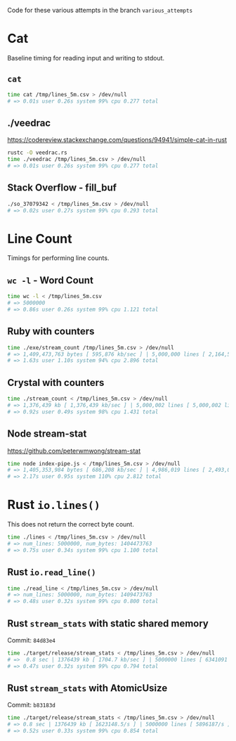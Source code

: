 Code for these various attempts in the branch `various_attempts`

# Cat

Baseline timing for reading input and writing to stdout.

## `cat`

```sh
time cat /tmp/lines_5m.csv > /dev/null
# => 0.01s user 0.26s system 99% cpu 0.277 total
```

## ./veedrac

https://codereview.stackexchange.com/questions/94941/simple-cat-in-rust

```sh
rustc -O veedrac.rs
time ./veedrac /tmp/lines_5m.csv > /dev/null
# => 0.01s user 0.26s system 99% cpu 0.277 total
```

## Stack Overflow - fill_buf

```sh
./so_37079342 < /tmp/lines_5m.csv > /dev/null
# => 0.02s user 0.27s system 99% cpu 0.293 total
```

# Line Count

Timings for performing line counts.

## `wc -l` - Word Count
```sh
time wc -l < /tmp/lines_5m.csv
# => 5000000
# => 0.86s user 0.26s system 99% cpu 1.121 total
```

## Ruby with counters
```sh
time ./exe/stream_count /tmp/lines_5m.csv > /dev/null
# => 1,409,473,763 bytes [ 595,876 kb/sec ] | 5,000,000 lines [ 2,164,557 lines/sec ]
# => 1.63s user 1.10s system 94% cpu 2.896 total
```

## Crystal with counters
```sh
time ./stream_count < /tmp/lines_5m.csv > /dev/null
# => 1,376,439 kb [ 1,376,439 kb/sec ] | 5,000,002 lines [ 5,000,002 lines/sec ]
# => 0.92s user 0.49s system 98% cpu 1.431 total
```

## Node stream-stat
https://github.com/peterwmwong/stream-stat

```sh
time node index-pipe.js < /tmp/lines_5m.csv > /dev/null
# => 1,405,353,984 bytes [ 686,208 kb/sec ] | 4,986,019 lines [ 2,493,009 lines/sec ]
# => 2.17s user 0.95s system 110% cpu 2.812 total
```

# Rust `io.lines()`

This does not return the correct byte count.

```sh
time ./lines < /tmp/lines_5m.csv > /dev/null
# => num_lines: 5000000, num_bytes: 1404473763
# => 0.75s user 0.34s system 99% cpu 1.100 total
```

## Rust `io.read_line()`

```sh
time ./read_line < /tmp/lines_5m.csv > /dev/null
# => num_lines: 5000000, num_bytes: 1409473763
# => 0.48s user 0.32s system 99% cpu 0.800 total
```

## Rust `stream_stats` with static shared memory
Commit: `84d83e4`
```sh
time ./target/release/stream_stats < /tmp/lines_5m.csv > /dev/null
# =>  0.8 sec | 1376439 kb [ 1704.7 kb/sec ] | 5000000 lines [ 6341091 lines/sec ]
# => 0.47s user 0.32s system 99% cpu 0.794 total
```

## Rust `stream_stats` with AtomicUsize
Commit: `b83183d`
```sh
time ./target/release/stream_stats < /tmp/lines_5m.csv > /dev/null
# => 0.8 sec | 1376439 kb [ 1623148.5/s ] | 5000000 lines [ 5896187/s ]
# => 0.52s user 0.33s system 99% cpu 0.854 total
```
